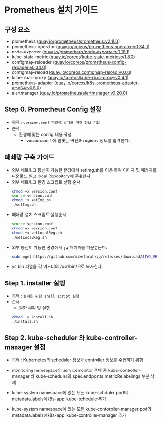 
# Prometheus 설치 가이드

## 구성 요소
* prometheus ([quay.io/prometheus/prometheus:v2.11.0](https://quay.io/repository/prometheus/prometheus?tag=latest&tab=tags))
* prometheus-operator ([quay.io/coreos/prometheus-operator:v0.34.0](https://quay.io/repository/coreos/prometheus-operator?tag=latest&tab=tags))
* node-exporter ([quay.io/prometheus/node-exporter:v0.18.1](https://quay.io/repository/prometheus/node-exporter?tag=latest&tab=tags))
* kube-state-metric ([quay.io/coreos/kube-state-metrics:v1.8.0](https://quay.io/repository/coreos/kube-state-metrics?tag=latest&tab=tags))
* configmap-reloader ([quay.io/coreos/prometheus-config-reloader:v0.34.0](https://quay.io/repository/coreos/prometheus-config-reloader?tag=latest&tab=tags))
* configmap-reload ([quay.io/coreos/configmap-reload:v0.0.1](https://quay.io/repository/coreos/configmap-reload?tag=latest&tab=tags))
* kube-rbac-proxy ([quay.io/coreos/kube-rbac-proxy:v0.4.1](https://quay.io/repository/coreos/kube-rbac-proxy?tag=latest&tab=tags))
* prometheus-adapter ([quay.io/coreos/k8s-prometheus-adapter-amd64:v0.5.0](https://quay.io/repository/coreos/k8s-prometheus-adapter-amd64?tag=latest&tab=tags))
* alertmanager ([quay.io/prometheus/alertmanager:v0.20.0](https://quay.io/repository/prometheus/alertmanager?tag=latest&tab=tags))



## Step 0. Prometheus Config 설정
* 목적 : `version.conf 파일에 설치를 위한 정보 기입`
* 순서: 
	* 환경에 맞는 config 내용 작성
		* version.conf 에 알맞는 버전과 registry 정보를 입력한다.

## 폐쇄망 구축 가이드
* 외부 네트워크 통신이 가능한 환경에서 setImg.sh를 이용 하여 이미지 및 패키지를 다운로드 받고 local Repository에 푸쉬한다.	
* 외부 네트워크 환경 스크립트 실행 순서
	```bash
	chmod +x version.conf
	source version.conf
	chmod +x setImg.sh
	./setImg.sh
	```
* 폐쇄망 설치 스크립트 실행순서
	```bash
	source version.conf
	chmod +x version.conf
	chmod +x setLocalReg.sh
	./setLocalReg.sh
	```
* 외부 통신이 가능한 환경에서 yq 패키지를 다운받는다.
	```bash
	sudo wget https://github.com/mikefarah/yq/releases/download/${YQ_VERSION}/yq_linux_amd64 -O /usr/bin/yq
	```
* yq bin 파일을 각 마스터의 /usr/bin/으로 복사한다.
## Step 1. installer 실행
* 목적 : `설치를 위한 shell script 실행`
* 순서: 
	* 권한 부여 및 실행
	``` bash
	chmod +x install.sh
	./install.sh
	```


## Step 2. kube-scheduler 와 kube-controller-manager 설정

* 목적 : Kubernetes의 scheduler 정보와 controller 정보를 수집하기 위함

* monitoring namespace의 servicemonitor 객체 중 kube-controller-manager 와 kube-scheduler의 spec.endpoints.metricRelabelings 부분 삭제
* kube-system namespace에 있는 모든 kube-schduler pod의 metadata.labels에k8s-app: kube-scheduler추가
* kube-system namespace에 있는 모든 kube-contoroller-manager pod의 metadata.labels에k8s-app: kube-controller-manager 추가

